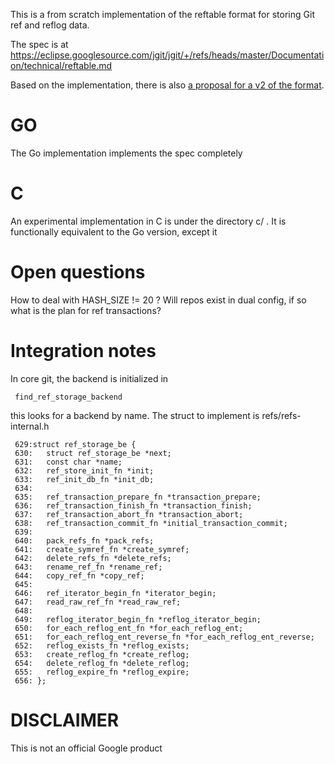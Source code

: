 
This is a from scratch implementation of the reftable format for
storing Git ref and reflog data. 

The spec is at 
https://eclipse.googlesource.com/jgit/jgit/+/refs/heads/master/Documentation/technical/reftable.md

Based on the implementation, there is also [a proposal for a v2 of the
format](reftable-v2-proposal.md).


# GO

The Go implementation implements the spec completely


# C

An experimental implementation in C is under the directory c/ . It is
functionally equivalent to the Go version, except it

# Open questions

How to deal with HASH_SIZE != 20 ? Will repos exist in dual config, if
so what is the plan for ref transactions?

# Integration notes

In core git, the backend is initialized in

     find_ref_storage_backend

this looks for a backend by name. The struct to implement is
refs/refs-internal.h

     629:struct ref_storage_be {
     630: 	struct ref_storage_be *next;
     631: 	const char *name;
     632: 	ref_store_init_fn *init;
     633: 	ref_init_db_fn *init_db;
     634: 
     635: 	ref_transaction_prepare_fn *transaction_prepare;
     636: 	ref_transaction_finish_fn *transaction_finish;
     637: 	ref_transaction_abort_fn *transaction_abort;
     638: 	ref_transaction_commit_fn *initial_transaction_commit;
     639: 
     640: 	pack_refs_fn *pack_refs;
     641: 	create_symref_fn *create_symref;
     642: 	delete_refs_fn *delete_refs;
     643: 	rename_ref_fn *rename_ref;
     644: 	copy_ref_fn *copy_ref;
     645: 
     646: 	ref_iterator_begin_fn *iterator_begin;
     647: 	read_raw_ref_fn *read_raw_ref;
     648: 
     649: 	reflog_iterator_begin_fn *reflog_iterator_begin;
     650: 	for_each_reflog_ent_fn *for_each_reflog_ent;
     651: 	for_each_reflog_ent_reverse_fn *for_each_reflog_ent_reverse;
     652: 	reflog_exists_fn *reflog_exists;
     653: 	create_reflog_fn *create_reflog;
     654: 	delete_reflog_fn *delete_reflog;
     655: 	reflog_expire_fn *reflog_expire;
     656: };



# DISCLAIMER

This is not an official Google product
